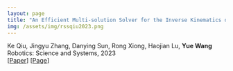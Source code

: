 ```yaml
---
layout: page
title: "An Efficient Multi-solution Solver for the Inverse Kinematics of 3-Section Constant-Curvature Robots"
img: /assets/img/rssqiu2023.png
---
```

Ke Qiu, Jingyu Zhang, Danying Sun, Rong Xiong, Haojian Lu, **Yue Wang**
<br/>
Robotics: Science and Systems, 2023
<br/>
[[Paper](https://arxiv.org/abs/2305.01458)]
[[Page](https://sites.google.com/view/micsolver)]
